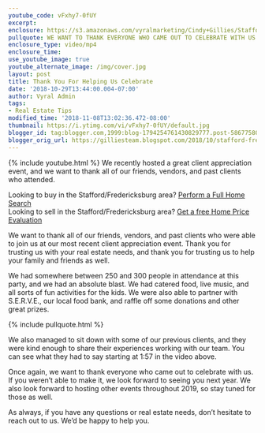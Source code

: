 ```yaml
---
youtube_code: vFxhy7-0fUY
excerpt:
enclosure: https://s3.amazonaws.com/vyralmarketing/Cindy+Gillies/Stafford+%2526+Fredericksburg+Real+Estate+Agent-+Thank+You+from+the+Bottom+of+Our+Hearts.mp4
pullquote: WE WANT TO THANK EVERYONE WHO CAME OUT TO CELEBRATE WITH US.
enclosure_type: video/mp4
enclosure_time:
use_youtube_image: true
youtube_alternate_image: /img/cover.jpg
layout: post
title: Thank You For Helping Us Celebrate
date: '2018-10-29T13:44:00.004-07:00'
author: Vyral Admin
tags:
- Real Estate Tips
modified_time: '2018-11-08T13:02:36.472-08:00'
thumbnail: https://i.ytimg.com/vi/vFxhy7-0fUY/default.jpg
blogger_id: tag:blogger.com,1999:blog-1794254761430829777.post-5867758054335332678
blogger_orig_url: https://gilliesteam.blogspot.com/2018/10/stafford-fredericksburg-real-estate-agent-thank-you-from-the-bottom-of-our-hearts.html
---
```

{% include youtube.html %}
We recently hosted a great client appreciation event, and we want to thank all of our friends, vendors, and past clients who attended.

<div class="post-cta">
Looking to buy in the Stafford/Fredericksburg area? <a href="http://www.staffordfredericksburghomesearch.com/search/" target="_blank">Perform a Full Home Search</a><br>
Looking to sell in the Stafford/Fredericksburg area? <a href="http://www.staffordfredericksburghomesearch.com/homevalue/StaffordVA" target="_blank">Get a free Home Price Evaluation</a>
</div>

We want to thank all of our friends, vendors, and past clients who were able to join us at our most recent client appreciation event. Thank you for trusting us with your real estate needs, and thank you for trusting us to help your family and friends as well.

We had somewhere between 250 and 300 people in attendance at this party, and we had an absolute blast. We had catered food, live music, and all sorts of fun activities for the kids. We were also able to partner with S.E.R.V.E., our local food bank, and raffle off some donations and other great prizes.

{% include pullquote.html %}

We also managed to sit down with some of our previous clients, and they were kind enough to share their experiences working with our team. You can see what they had to say starting at 1:57 in the video above.

Once again, we want to thank everyone who came out to celebrate with us. If you weren’t able to make it, we look forward to seeing you next year. We also look forward to hosting other events throughout 2019, so stay tuned for those as well.

As always, if you have any questions or real estate needs, don’t hesitate to reach out to us. We’d be happy to help you.
